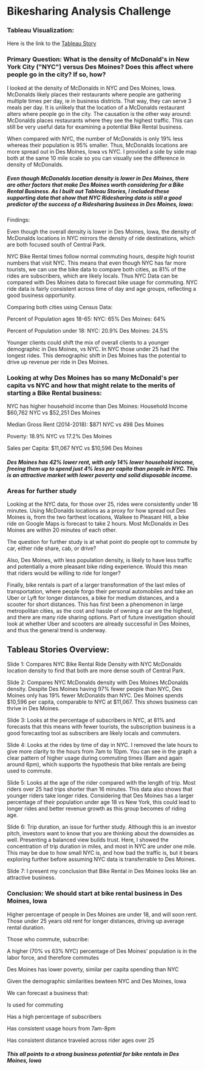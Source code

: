 # Bikesharing Analysis Challenge

### Tableau Visualization:
Here is the link to the [Tableau Story](https://public.tableau.com/profile/em.smith#!/vizhome/Iowa_Bike_Rental_Business_Pitch/IowaBikePitch?publish=yes)

### Primary Question: What is the density of McDonald's in New York City ("NYC") versus Des Moines? Does this affect where people go in the city? If so, how?

I looked at the density of McDonalds in NYC and Des Moines, Iowa. McDonalds likely places their restaurants where people are gathering multiple times per day, ie in business districts. That way, they can serve 3 meals per day.  It is unlikely that the location of a McDonalds restaurant alters where people go in the city.  The causation is the other way around: McDonalds places restaurants where they see the highest traffic.  This can still be very useful data for examining a potential Bike Rental business.

When compared with NYC, the number of McDonalds is only 19% less whereas their population is 95% smaller.  Thus, McDonalds locations are more spread out in Des Moines, Iowa vs NYC.  I provided a side by side map both at the same 10 mile scale so you can visually see the difference in density of McDonalds.

##### Even though McDonalds location density is lower in Des Moines, there are other factors that make Des Moines worth considering for a Bike Rental Business.  As I built out Tableau Stories, I included these supporting data that show that NYC Ridesharing data is still a good predictor of the success of a Ridesharing business in Des Moines, Iowa:

Findings:

Even though the overall density is lower in Des Moines, Iowa, the density of McDonalds locations in NYC mirrors the density of ride destinations, which are both focused south of Central Park.

NYC Bike Rental times follow normal commuting hours, despite high tourist numbers that visit NYC.  This means that even though NYC has far more tourists, we can use the bike data to compare both cities, as 81% of the rides are subscribers, which are likely locals.  Thus NYC Data can be compared with Des Moines data to forecast bike usage for commuting.  NYC ride data is fairly consistent across time of day and age groups, reflecting a good business opportunity.

Comparing both cities using Census Data: 


Percent of Population ages 18-65: NYC: 65% Des Moines: 64%

Percent of Population under 18: NYC: 20.9%  Des Moines: 24.5%

Younger clients could shift the mix of overall clients to a younger demographic in Des Moines, vs NYC.  In NYC those under 25 had the longest rides.  This demographic shift in Des Moines has the potential to drive up revenue per ride in Des Moines.

### Looking at why Des Moines has so many McDonald's per capita vs NYC and how that might relate to the merits of starting a Bike Rental business:

NYC has higher household income than Des Moines: Household Income $60,762 NYC vs $52,251 Des Moines

Median Gross Rent (2014-2018): $871 NYC vs 498 Des Moines

Poverty: 18.9% NYC  vs 17.2% Des Moines

Sales per Capita: $11,067 NYC vs $10,596 Des Moines

##### Des Moines has 42% lower rent, with only 14% lower household income, freeing them up to spend just 4% less per capita than people in NYC.  This is an attractive market with lower poverty and solid disposable income.

### Areas for further study

Looking at the NYC data, for those over 25, rides were consistently under 16 minutes.  Using McDonalds locations as a proxy for how spread out Des Moines is, from the two farthest locations, Walkee to Pleasant Hill, a bike ride on Google Maps is forecast to take 2 hours.  Most McDonalds in Des Moines are within 20 minutes of each other.  

The question for further study is at what point do people opt to commute by car, either ride share, cab, or drive?  

Also, Des Moines, with less population density, is likely to have less traffic and potentially a more pleasant bike riding experience.  Would this mean that riders would be willing to ride for longer?  

Finally, bike rentals is part of a larger transformation of the last miles of transportation, where people forgo their personal automobiles and take an Uber or Lyft for longer distances, a bike for medium distances, and a scooter for short distances.  This has first been a phenomenon in large metropolitan cities, as the cost and hassle of owning a car are the highest, and there are many ride sharing options. Part of future investigation should look at whether Uber and scooters are already successful in Des Moines, and thus the general trend is underway.

## Tableau Stories Overview:

Slide 1: Compares NYC Bike Rental Ride Density with NYC McDonalds location density to find that both are more dense south of Central Park.

Slide 2: Compares NYC McDonalds density with Des Moines McDonalds density.  Despite Des Moines having 97% fewer people than NYC, Des Moines only has 19% fewer McDonalds than NYC. Des Moines spends $10,596 per capita, comparable to NYC at $11,067.  This shows business can thrive in Des Moines.

Slide 3: Looks at the percentage of subscribers in NYC, at 81% and forecasts that this means with fewer tourists, the subscription business is a good forecasting tool as subscribers are likely locals and commuters.

Slide 4: Looks at the rides by time of day in NYC.  I removed the late hours to give more clarity to the hours from 7am to 10pm.  You can see in the graph a clear pattern of higher usage during commuting times (8am and again around 6pm), which supports the hypothesis that bike rentals are being used to commute.

Slide 5: Looks at the age of the rider compared with the length of trip.  Most riders over 25 had trips shorter than 16 minutes.  This data also shows that younger riders take longer rides.  Considering that Des Moines has a larger percentage of their population under age 18 vs New York, this could lead to longer rides and better revenue growth as this group becomes of riding age.

Slide 6: Trip duration, an issue for further study. Although this is an investor pitch, investors want to know that you are thinking about the downsides as well.  Presenting a balanced view builds trust.  Here, I showed the concentration of trip duration in miles, and most in NYC are under one mile.  This may be due to how small NYC is, and how bad the traffic is, but it bears exploring further before assuming NYC data is transferrable to Des Moines.

Slide 7: I present my conclusion that Bike Rental in Des Moines looks like an attractive business.  

### Conclusion: We should start at bike rental business in Des Moines, Iowa

Higher percentage of people in Des Moines are under 18, and will soon rent.  Those under 25 years old rent for longer distances, driving up average rental duration.

Those who commute, subscribe: 

A higher (70% vs 63% NYC) percentage of Des Moines' population is in the labor force, and therefore commutes

Des Moines has lower poverty, similar per capita spending than NYC

Given the demographic similarities bewteen NYC and Des Moines, Iowa

We can forecast a business that:

Is used for commuting

Has a high percentage of subscribers

Has consistent usage hours from 7am-8pm

Has consistent distance traveled across rider ages over 25

##### This all points to a strong business potential for bike rentals in Des Moines, Iowa


